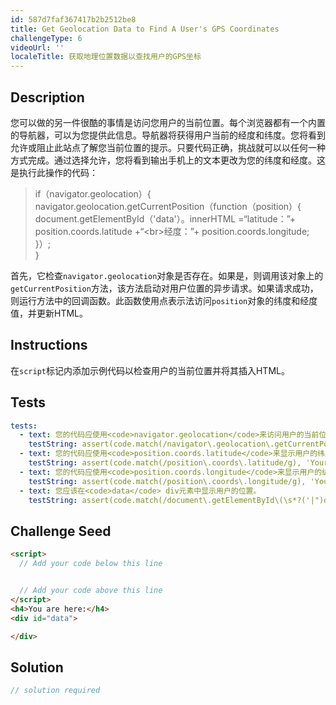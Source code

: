 ```yaml
---
id: 587d7faf367417b2b2512be8
title: Get Geolocation Data to Find A User's GPS Coordinates
challengeType: 6
videoUrl: ''
localeTitle: 获取地理位置数据以查找用户的GPS坐标
---
```


## Description
<section id="description">您可以做的另一件很酷的事情是访问您用户的当前位置。每个浏览器都有一个内置的导航器，可以为您提供此信息。导航器将获得用户当前的经度和纬度。您将看到允许或阻止此站点了解您当前位置的提示。只要代码正确，挑战就可以以任何一种方式完成。通过选择允许，您将看到输出手机上的文本更改为您的纬度和经度。这是执行此操作的代码： <blockquote> if（navigator.geolocation）{ <br> navigator.geolocation.getCurrentPosition（function（position）{ <br> document.getElementById（&#39;data&#39;）。innerHTML =“latitude：”+ position.coords.latitude +“&lt;br&gt;经度：”+ position.coords.longitude; <br> }）; <br> } </blockquote>首先，它检查<code>navigator.geolocation</code>对象是否存在。如果是，则调用该对象上的<code>getCurrentPosition</code>方法，该方法启动对用户位置的异步请求。如果请求成功，则运行方法中的回调函数。此函数使用点表示法访问<code>position</code>对象的纬度和经度值，并更新HTML。 </section>

## Instructions
<section id="instructions">在<code>script</code>标记内添加示例代码以检查用户的当前位置并将其插入HTML。 </section>

## Tests
<section id='tests'>

```yml
tests:
  - text: 您的代码应使用<code>navigator.geolocation</code>来访问用户的当前位置。
    testString: assert(code.match(/navigator\.geolocation\.getCurrentPosition/g), 'Your code should use <code>navigator.geolocation</code> to access the user&#39;s current location.');
  - text: 您的代码应使用<code>position.coords.latitude</code>来显示用户的纬度位置。
    testString: assert(code.match(/position\.coords\.latitude/g), 'Your code should use <code>position.coords.latitude</code> to display the user&#39;s latitudinal location.');
  - text: 您的代码应使用<code>position.coords.longitude</code>来显示用户的纵向位置。
    testString: assert(code.match(/position\.coords\.longitude/g), 'Your code should use <code>position.coords.longitude</code> to display the user&#39;s longitudinal location.');
  - text: 您应该在<code>data</code> div元素中显示用户的位置。
    testString: assert(code.match(/document\.getElementById\(\s*?('|")data\1\s*?\)\.innerHTML/g), 'You should display the user&#39;s position within the <code>data</code> div element.');

```

</section>

## Challenge Seed
<section id='challengeSeed'>

<div id='html-seed'>

```html
<script>
  // Add your code below this line


  // Add your code above this line
</script>
<h4>You are here:</h4>
<div id="data">

</div>

```

</div>



</section>

## Solution
<section id='solution'>

```js
// solution required
```
</section>
